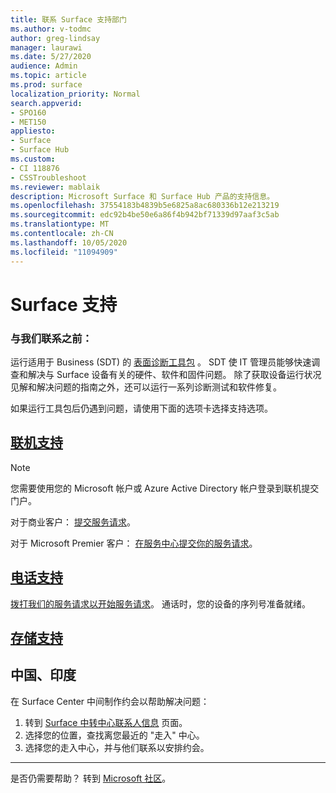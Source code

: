 ```yaml
---
title: 联系 Surface 支持部门
ms.author: v-todmc
author: greg-lindsay
manager: laurawi
ms.date: 5/27/2020
audience: Admin
ms.topic: article
ms.prod: surface
localization_priority: Normal
search.appverid:
- SPO160
- MET150
appliesto:
- Surface
- Surface Hub
ms.custom:
- CI 118876
- CSSTroubleshoot
ms.reviewer: mablaik
description: Microsoft Surface 和 Surface Hub 产品的支持信息。
ms.openlocfilehash: 37554183b4839b5e6825a8ac680336b12e213219
ms.sourcegitcommit: edc92b4be50e6a86f4b942bf71339d97aaf3c5ab
ms.translationtype: MT
ms.contentlocale: zh-CN
ms.lasthandoff: 10/05/2020
ms.locfileid: "11094909"
---
```

# Surface 支持

### 与我们联系之前：  

运行适用于 Business (SDT) 的 [表面诊断工具包](https://docs.microsoft.com/surface/surface-diagnostic-toolkit-business) 。 SDT 使 IT 管理员能够快速调查和解决与 Surface 设备有关的硬件、软件和固件问题。 除了获取设备运行状况见解和解决问题的指南之外，还可以运行一系列诊断测试和软件修复。 

如果运行工具包后仍遇到问题，请使用下面的选项卡选择支持选项。

## [联机支持](#tab/online)

> [!NOTE]
> 您需要使用您的 Microsoft 帐户或 Azure Active Directory 帐户登录到联机提交门户。  

对于商业客户： [提交服务请求](https://support.serviceshub.microsoft.com/supportforbusiness/create?sapId=d383b26c-f150-6220-8f1b-e8aa325d9727)。 

对于 Microsoft Premier 客户： [在服务中心提交你的服务请求](https://serviceshub.microsoft.com/support/contactsupport)。 

 
## [电话支持](#tab/phone)

[拨打我们的服务请求以开始服务请求](https://support.microsoft.com/help/4051701/global-customer-service-phone-numbers)。 通话时，您的设备的序列号准备就绪。 

## [存储支持](#tab/instore)

## 中国、印度

在 Surface Center 中间制作约会以帮助解决问题：

1. 转到 [Surface 中转中心联系人信息](https://support.microsoft.com/help/4498593/find-surface-walk-in-center-contact-information) 页面。 
2. 选择您的位置，查找离您最近的 "走入" 中心。  
3. 选择您的走入中心，并与他们联系以安排约会。


---

是否仍需要帮助？ 转到 [Microsoft 社区](https://answers.microsoft.com/)。
